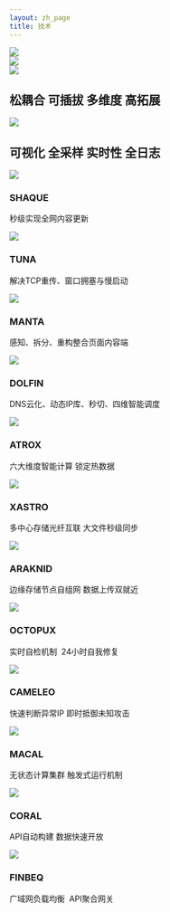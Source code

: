 ```yaml
---
layout: zh_page
title: 技术
---
```


<div class="ccx-6">
	<img src="{{ site.baseurl }}/public/image/technology/technology-01.jpg">
</div>
<div class="ccx-6">
	<img src="{{ site.baseurl }}/public/image/technology/technology-02.jpg">
</div>
<div class="bottom-100"></div>
<div class="technology">
	<div class="ccx-6">
		<img src="{{ site.baseurl }}/public/image/technology/technology-03.jpg">
		<div class="technology_hover">
			<h2>松耦合 可插拔 多维度 高拓展</h2>
		</div>
	</div>
	<div class="ccx-6">
		<img src="{{ site.baseurl }}/public/image/technology/technology-04.jpg">
		<div class="technology_hover">
			<h2>可视化 全采样 实时性 全日志</h2>
		</div>
	</div>
	<div class="ccx-4">
		<img src="{{ site.baseurl }}/public/image/technology/technology-05.png">
		<div class="technology_hover">
			<h3>SHAQUE</h3>
			<p>秒级实现全网内容更新</p>
		</div>
	</div>
	<div class="ccx-4">
		<img src="{{ site.baseurl }}/public/image/technology/technology-06.png">
		<div class="technology_hover">
			<h3>TUNA</h3>
			<p>解决TCP重传、窗口拥塞与慢启动</p>
		</div>
	</div>
	<div class="ccx-4">
		<img src="{{ site.baseurl }}/public/image/technology/technology-07.png">
		<div class="technology_hover">
			<h3>MANTA</h3>
			<p>感知、拆分、重构整合页面内容端</p>
		</div>
	</div>
	<div class="ccx-4">
		<img src="{{ site.baseurl }}/public/image/technology/technology-08.png">
		<div class="technology_hover">
			<h3>DOLFIN</h3>
			<p>DNS云化、动态IP库、秒切、四维智能调度</p>
		</div>
	</div>
	<div class="ccx-4">
		<img src="{{ site.baseurl }}/public/image/technology/technology-09.png">
		<div class="technology_hover">
			<h3>ATROX</h3>
			<p>六大维度智能计算 锁定热数据</p>
		</div>
	</div>
	<div class="ccx-4">
		<img src="{{ site.baseurl }}/public/image/technology/technology-10.png">
		<div class="technology_hover">
			<h3>XASTRO</h3>
			<p>多中心存储光纤互联 大文件秒级同步</p>
		</div>
	</div>
	<div class="ccx-4">
		<img src="{{ site.baseurl }}/public/image/technology/technology-11.png">
		<div class="technology_hover">
			<h3>ARAKNID</h3>
			<p>边缘存储节点自组网 数据上传双就近</p>
		</div>
	</div>
	<div class="ccx-4">
		<img src="{{ site.baseurl }}/public/image/technology/technology-12.png">
		<div class="technology_hover">
			<h3>OCTOPUX</h3>
			<p>实时自检机制&nbsp; 24小时自我修复</p>
		</div>
	</div>
	<div class="ccx-4">
		<img src="{{ site.baseurl }}/public/image/technology/technology-13.png">
		<div class="technology_hover">
			<h3>CAMELEO</h3>
			<p>快速判断异常IP 即时抵御未知攻击</p>
		</div>
	</div>
	<div class="ccx-4">
		<img src="{{ site.baseurl }}/public/image/technology/technology-14.png">
		<div class="technology_hover">
			<h3>MACAL</h3>
			<p>无状态计算集群 触发式运行机制</p>
		</div>
	</div>
	<div class="ccx-4">
		<img src="{{ site.baseurl }}/public/image/technology/technology-15.png">
		<div class="technology_hover">
			<h3>CORAL</h3>
			<p>API自动构建 数据快速开放</p>
		</div>
	</div>
	<div class="ccx-4">
		<img src="{{ site.baseurl }}/public/image/technology/technology-16.jpg">
		<div class="technology_hover">
			<h3>FINBEQ</h3>
			<p>广域网负载均衡 &nbsp;API聚合网关</p>
		</div>
	</div>
</div>
<div class="clean"></div>